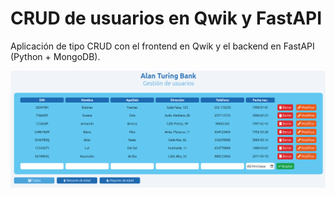 # CRUD de usuarios en Qwik y FastAPI

Aplicación de tipo CRUD con el frontend en Qwik y el backend en FastAPI (Python + MongoDB).

<img src="img/alanturingbank.png">
